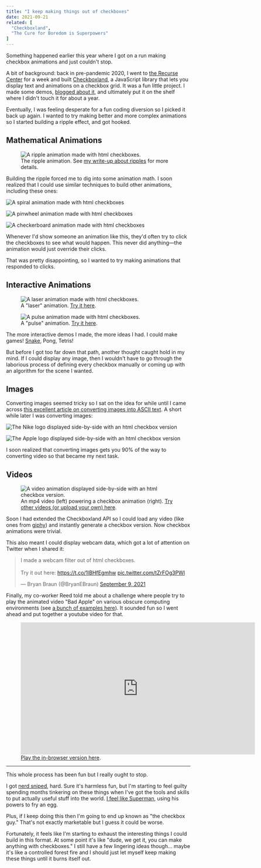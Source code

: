 ```yaml
---
title: "I keep making things out of checkboxes"
date: 2021-09-21
related: [
  "Checkboxland",
  "The Cure for Boredom is Superpowers"
]
---
```


Something happened earlier this year where I got on a run making checkbox animations and just couldn't stop.

A bit of background: back in pre-pandemic 2020, I went to [the Recurse Center](https://www.recurse.com/) for a week and built [Checkboxland]({{site.url}}/checkboxland/), a JavaScript library that lets you display text and animations on a checkbox grid. It was a fun little project. I made some demos, [blogged about it]({{site.url}}/2020/06/06/checkboxland/), and ultimately put it on the shelf where I didn't touch it for about a year.

Eventually, I was feeling desperate for a fun coding diversion so I picked it back up again. I wanted to try making better and more complex animations so I started building a ripple effect, and got hooked.

## Mathematical Animations

<figure class="center">
  <img src="{{site.url}}/assets/images/cbl-ripple.gif" loading="lazy" alt="A ripple animation made with html checkboxes." />
  <figcaption>The ripple animation. See <a href="{{site.url}}/2021/04/15/ripple-animation-in-javascript/">my write-up about ripples</a> for more details.</figcaption>
</figure>

Building the ripple forced me to dig into some animation math. I soon realized that I could use similar techniques to build other animations, including these ones:

<p class="center">
  <img src="{{site.url}}/assets/images/cbl-spiral.gif" loading="lazy" alt="A spiral animation made with html checkboxes">
</p>

<p class="center">
  <img src="{{site.url}}/assets/images/cbl-pinwheel.gif" loading="lazy" alt="A pinwheel animation made with html checkboxes">
</p>

<p class="center">
  <img src="{{site.url}}/assets/images/cbl-circles.gif" loading="lazy" alt="A checkerboard animation made with html checkboxes">
</p>

Whenever I'd show someone an animation like this, they'd often try to click the checkboxes to see what would happen. This never did anything—the animation would just override their clicks.

That was pretty disappointing, so I wanted to try making animations that responded to clicks.

## Interactive Animations

<figure class="center">
  <img src="{{site.url}}/assets/images/cbl-lasers.gif" loading="lazy" alt="A laser animation made with html checkboxes." />
  <figcaption>A "laser" animation. <a href="{{site.url}}/checkboxland/docs/demos/lasers/">Try it here</a>.</figcaption>
</figure>

<figure class="center">
  <img src="{{site.url}}/assets/images/cbl-pulse.gif" loading="lazy" alt="A pulse animation made with html checkboxes." />
  <figcaption>A "pulse" animation. <a href="{{site.url}}/checkboxland/docs/demos/pulse/">Try it here</a>.</figcaption>
</figure>

The more interactive demos I made, the more ideas I had. I could make games! [Snake]({{site.url}}/checkboxland/docs/demos/snake/), Pong, Tetris!

But before I got too far down that path, another thought caught hold in my mind. If I could display any image, then I wouldn't have to go through the laborious process of defining every checkbox manually or coming up with an algorithm for the scene I wanted.

## Images

Converting images seemed tricky so I sat on the idea for while until I came across [this excellent article on converting images into ASCII text](https://www.jonathan-petitcolas.com/2017/12/28/converting-image-to-ascii-art.html). A short while later I was converting images:

![The Nike logo displayed side-by-side with an html checkbox version]({{site.url}}/assets/images/cbl-nike.png)

![The Apple logo displayed side-by-side with an html checkbox version]({{site.url}}/assets/images/cbl-apple.png)

I soon realized that converting images gets you 90% of the way to converting video so that became my next task.

## Videos

<figure class="center">
  <img src="{{site.url}}/assets/images/cbl-video.gif" loading="lazy" alt="A video animation displayed side-by-side with an html checkbox version." />
  <figcaption>An mp4 video (left) powering a checkbox animation (right). <a href="{{site.url}}/checkboxland/docs/demos/video-test/">Try other videos (or upload your own) here</a>.</figcaption>
</figure>

Soon I had extended the Checkboxland API so I could load any video (like ones from [giphy](https://giphy.com/)) and instantly generate a checkbox version. Now checkbox animations were trivial.

This also meant I could display webcam data, which got a lot of attention on Twitter when I shared it:

<blockquote class="twitter-tweet" data-dnt="true">
  <p lang="en" dir="ltr">I made a webcam filter out of html checkboxes.<br><br>Try it out here: <a href="https://t.co/1lBHfEgmhw">https://t.co/1lBHfEgmhw</a> <a href="https://t.co/tZrFOg3PWl">pic.twitter.com/tZrFOg3PWl</a></p>&mdash; Bryan Braun (@BryanEBraun) <a href="https://twitter.com/BryanEBraun/status/1435955497358741506?ref_src=twsrc%5Etfw">September 9, 2021</a>
</blockquote>
<script async src="https://platform.twitter.com/widgets.js" charset="utf-8"></script>

Finally, my co-worker Reed told me about a challenge where people try to play the animated video "Bad Apple" on various obscure computing environments (see [a bunch of examples here](https://www.youtube.com/playlist?list=PLajlU5EKJVdonUGTEc7B-0YqElDlz9Sf9)). It sounded fun so I went ahead and put together a youtube video for that.

<figure class="center">
  <iframe width="640" height="360" src="https://www.youtube.com/embed/ZGvXdYXami4" title="YouTube video player" frameborder="0" allow="accelerometer; autoplay; clipboard-write; encrypted-media; gyroscope; picture-in-picture" allowfullscreen></iframe>
  <figcaption><a href="{{site.url}}/checkboxland/docs/demos/bad-apple/">Play the in-browser version here</a>.</figcaption>
</figure>

<hr class="section-divider" />

This whole process has been fun but I really ought to stop.

I got [nerd sniped](https://xkcd.com/356/), hard. Sure it's harmless fun, but I'm starting to feel guilty spending months tinkering on these things when I've got the tools and skills to put actually useful stuff into the world. [I feel like Superman]({{site.url}}/2018/02/18/the-cure-for-boredom-is-superpowers/), using his powers to fry an egg.

Plus, if I keep doing this then I'm going to end up known as "the checkbox guy." That's not exactly marketable but I guess it could be worse.

Fortunately, it feels like I'm starting to exhaust the interesting things I could build in this format. At some point it's like "dude, we get it, you can make anything with checkboxes." I still have a few lingering ideas though... maybe it's like a controlled forest fire and I should just let myself keep making these things until it burns itself out.
